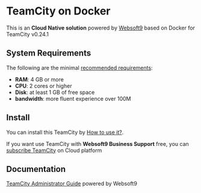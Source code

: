 # TeamCity on Docker  

This is an **Cloud Native solution** powered by [Websoft9](https://www.websoft9.com) based on Docker for TeamCity v0.24.1

## System Requirements

The following are the minimal [recommended requirements](https://teamcity.org/docs/guide/install-teamcity.html):

* **RAM**: 4 GB or more
* **CPU**: 2 cores or higher
* **Disk**: at least 1 GB of free space
* **bandwidth**: more fluent experience over 100M  

## Install

You can install this TeamCity by [How to use it?](https://github.com/Websoft9/docker-library#how-to-use-it).   

If you want use TeamCity with **Websoft9 Business Support** free, you can [subscribe TeamCity](https://www.websoft9.com/apps) on Cloud platform

## Documentation

[TeamCity Administrator Guide](https://support.websoft9.com/docs/teamcity) powered by Websoft9
